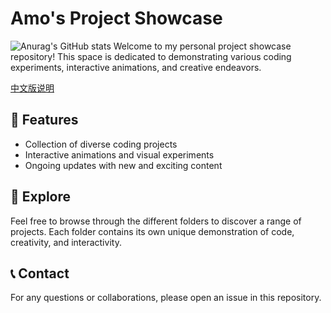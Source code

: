# Amo's Project Showcase
![Anurag's GitHub stats](https://github-readme-stats.vercel.app/api?username=amm10090&count_private=true&hide=stars&show_icons=true)
Welcome to my personal project showcase repository! This space is dedicated to demonstrating various coding experiments, interactive animations, and creative endeavors.

[中文版说明](./readme-zh-cn.md)

## 🌟 Features

- Collection of diverse coding projects
- Interactive animations and visual experiments
- Ongoing updates with new and exciting content

## 🚀 Explore

Feel free to browse through the different folders to discover a range of projects. Each folder contains its own unique demonstration of code, creativity, and interactivity.

## 📞 Contact

For any questions or collaborations, please open an issue in this repository.